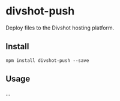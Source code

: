 # divshot-push

Deploy files to the Divshot hosting platform.

## Install

```
npm install divshot-push --save
```

## Usage

...
